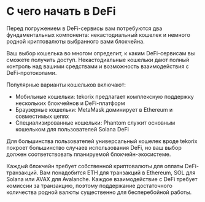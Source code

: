 # С чего начать в DeFi

Перед погружением в DeFi-сервисы вам потребуются два фундаментальных компонента: некастодиальный кошелек и немного родной криптовалюты выбранного вами блокчейна.

Ваш выбор кошелька во многом определит, к каким DeFi-сервисам вы сможете получить доступ. Некастодиальные кошельки дают полный контроль над вашими средствами и возможность взаимодействия с DeFi-протоколами.

Популярные варианты кошельков включают:

- Мобильные кошельки: tekorix предлагает комплексную поддержку нескольких блокчейнов и DeFi-платформ
- Браузерные кошельки: MetaMask доминирует в Ethereum и совместимых цепях
- Специализированные кошельки: Phantom служит основным кошельком для пользователей Solana DeFi

Для большинства пользователей универсальный кошелек вроде tekorix покроет большинство случаев использования DeFi, но ваш выбор должен соответствовать планируемой блокчейн-экосистеме.

Каждый блокчейн требует собственной криптовалюты для оплаты DeFi-транзакций. Вам понадобится ETH для транзакций в Ethereum, SOL для Solana или AVAX для Avalanche. Каждое взаимодействие с DeFi требует комиссии за транзакцию, поэтому поддержание достаточного количества родной валюты существенно для бесперебойной работы.